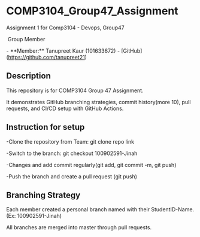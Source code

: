 # COMP3104\_Group47\_Assignment

Assignment 1 for Comp3104 - Devops, Group47

 Group Member

\- \*\*Member:\*\* Tanupreet Kaur (101633672) - \[GitHub](https://github.com/tanupreet21)

## Description



This repository is for COMP3104 Group 47 Assignment.

It demonstrates GitHub branching strategies, commit history(more 10), pull requests, and CI/CD setup with GitHub Actions.



## Instruction for setup

-Clone the repository from Team: git clone repo link

-Switch to the branch: git checkout 100902591-Jinah

-Changes and add commit regularly(git add, git commit -m, git push) 

-Push the branch and create a pull request (git push)


## Branching Strategy

Each member created a personal branch named with their StudentID-Name. (Ex: 100902591-Jinah)

All branches are merged into master through pull requests.


